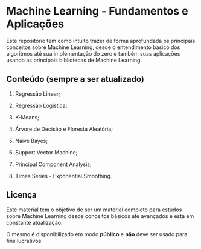 # Machine Learning - Fundamentos e Aplicações

Este repositório tem como intuito trazer de forma aprofundada os principais
conceitos sobre Machine Learning, desde o entendimento básico dos algoritmos
até sua implementação do zero e também suas aplicações usando as principais
bibliotecas de Machine Learning.

## Conteúdo (sempre a ser atualizado)

1. Regressão Linear;

2. Regressão Logística;

3. K-Means;

4. Árvore de Decisão e Floresta Aleatória;

5. Naive Bayes;

6. Support Vector Machine;

7. Principal Component Analysis;

8. Times Series - Exponential Smoothing.



## Licença

Este material tem o objetivo de ser um material completo para estudos sobre
Machine Learning desde conceitos básicos até avançados e está em constante
atualização.

O mesmo é disponibilizado em modo **público** e **não** deve ser usado para fins
lucrativos.
